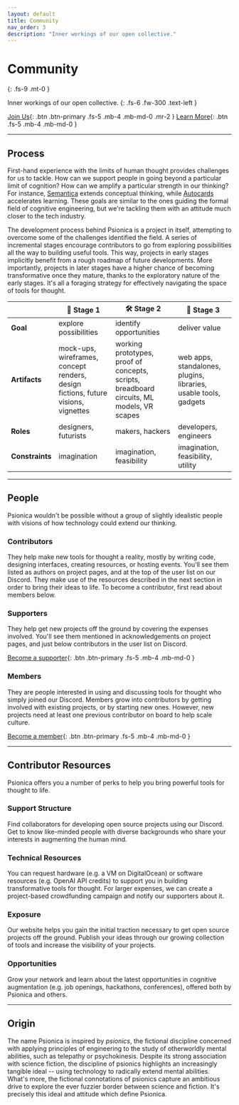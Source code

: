 ```yaml
---
layout: default
title: Community
nav_order: 3
description: "Inner workings of our open collective."
---
```


# Community
{: .fs-9 .mt-0 }

Inner workings of our open collective.
{: .fs-6 .fw-300 .text-left }

[Join Us](./#members){: .btn .btn-primary .fs-5 .mb-4 .mb-md-0 .mr-2 } [Learn More](./#process){: .btn .fs-5 .mb-4 .mb-md-0 }

---

## Process

First-hand experience with the limits of human thought provides challenges for us to tackle. How can we support people in going beyond a particular limit of cognition? How can we amplify a particular strength in our thinking? For instance, [Semantica](/tools/semantica) extends conceptual thinking, while [Autocards](/tools/autocards/) accelerates learning. These goals are similar to the ones guiding the formal field of cognitive engineering, but we're tackling them with an attitude much closer to the tech industry.

The development process behind Psionica is a project in itself, attempting to overcome some of the challenges identified the field. A series of incremental stages encourage contributors to go from exploring possibilities all the way to building useful tools. This way, projects in early stages implicitly benefit from a rough roadmap of future developments. More importantly, projects in later stages have a higher chance of becoming transformative once they mature, thanks to the exploratory nature of the early stages. It's all a foraging strategy for effectively navigating the space of tools for thought.

|  | 📝 Stage 1 | 🛠️ Stage 2 | 🦾 Stage 3 |
|-|-|-|-|
| **Goal** | explore possibilities | identify opportunities | deliver value |
| **Artifacts** | mock-ups, wireframes, concept renders, design fictions, future visions, vignettes | working prototypes, proof of concepts, scripts, breadboard circuits, ML models, VR scapes | web apps, standalones, plugins, libraries, usable tools, gadgets |
| **Roles** | designers, futurists | makers, hackers | developers, engineers |
| **Constraints** | imagination | imagination, feasibility | imagination, feasibility, utility |

---

## People

Psionica wouldn't be possible without a group of slightly idealistic people with visions of how technology could extend our thinking.

### Contributors
They help make new tools for thought a reality, mostly by writing code, designing interfaces, creating resources, or hosting events. You'll see them listed as authors on project pages, and at the top of the user list on our Discord. They make use of the resources described in the next section in order to bring their ideas to life. To become a contributor, first read about members below.

### Supporters
They help get new projects off the ground by covering the expenses involved. You'll see them mentioned in acknowledgements on project pages, and just below contributors in the user list on Discord.

[Become a supporter](https://opencollective.com/psionica){: .btn .btn-primary .fs-5 .mb-4 .mb-md-0 }

### Members
They are people interested in using and discussing tools for thought who simply joined our Discord. Members grow into contributors by getting involved with existing projects, or by starting new ones. However, new projects need at least one previous contributor on board to help scale culture.

[Become a member](https://discord.gg/NXYZUbhMNf){: .btn .btn-primary .fs-5 .mb-4 .mb-md-0 }

---

## Contributor Resources

Psionica offers you a number of perks to help you bring powerful tools for thought to life.

### Support Structure

Find collaborators for developing open source projects using our Discord. Get to know like-minded people with diverse backgrounds who share your interests in augmenting the human mind.

### Technical Resources

You can request hardware (e.g. a VM on DigitalOcean) or software resources (e.g. OpenAI API credits) to support you in building transformative tools for thought. For larger expenses, we can create a project-based crowdfunding campaign and notify our supporters about it.

### Exposure

Our website helps you gain the initial traction necessary to get open source projects off the ground. Publish your ideas through our growing collection of tools and increase the visibility of your projects.

### Opportunities

Grow your network and learn about the latest opportunities in cognitive augmentation (e.g. job openings, hackathons, conferences), offered both by Psionica and others.

---

## Origin

The name Psionica is inspired by *psionics*, the fictional discipline concerned with applying principles of engineering to the study of otherworldly mental abilities, such as telepathy or psychokinesis. Despite its strong association with science fiction, the discipline of psionics highlights an increasingly tangible ideal -- using technology to radically extend mental abilities. What's more, the fictional connotations of psionics capture an ambitious drive to explore the ever fuzzier border between science and fiction. It's precisely this ideal and attitude which define Psionica.